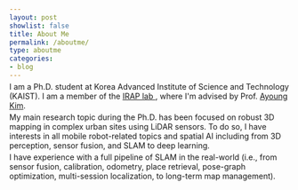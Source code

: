 ```yaml
---
layout: post
showlist: false 
title: About Me
permalink: /aboutme/
type: aboutme
categories:
- blog
---
```


<p style="margin-top:-10px"> </p>

<p style="font-size:14px;">
I am a Ph.D. student at Korea Advanced Institute of Science and Technology (KAIST). I am a member of the <a href="https://irap.kaist.ac.kr/" target="_blank"> IRAP lab </a>, where I'm advised by Prof. <a href="https://irap.kaist.ac.kr/~ayoung/" target="_blank"> Ayoung Kim</a>.
</p>

<p style="margin-top:-10px"> </p>
<p style="font-size:14px;">
My main research topic during the Ph.D. has been focused on robust 3D mapping in complex urban sites using LiDAR sensors. To do so, I have interests in all mobile robot-related topics and spatial AI including from 3D perception, sensor fusion, and SLAM to deep learning.  
</p>

<p style="margin-top:-10px"> </p>
<p style="font-size:14px;">
I have experience with a full pipeline of SLAM in the real-world (i.e., from sensor fusion, calibration, odometry, place retrieval, pose-graph optimization, multi-session localization, to long-term map management).
</p>
